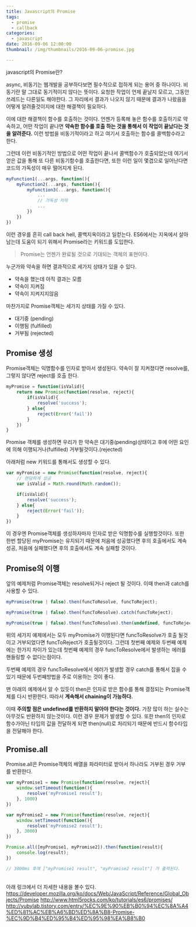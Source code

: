 ```yaml
---
title: Javascript의 Promise
tags:
  - promise
  - callback
categories:
  - javascript
date: 2016-09-06 12:00:00
thumbnail: /img/thumbnails/2016-09-06-promise.jpg

---
```

javascript의 Promise란?
<!-- more --> 

<style>
img{ margin: 0 auto; display: block;}
</style>

async, 비동기는 웹개발을 공부하다보면 필수적으로 접하게 되는 용어 중 하나이다. 비동기란 말 그대로 동기적이지 않다는 뜻이다. 요청한 작업이 언제 끝날지 모르고, 그동안 쓰레드는 다른일도 해야한다. 그 자리에서 결과가 나오지 않기 때문에 결과가 나왔음을 어떻게 알려줄것이지에 대한 해결책이 필요하다.

이에 대한 해결책이 함수를 호출하는 것이다. 언젠가 등록해 놓은 함수를 호출하기로 약속하고, 어떤 작업이 끝나면 **약속한 함수를 호출 하는 것을 통해서 이 작업이 끝났다는 것을 알려준다.** 이런 방법을 비동기적이라고 하고 여기서 호출하는 함수를 콜백함수라고 한다.

그런데 이런 비동기적인 방법으로 어떤 작업이 끝나서 콜백함수가 호출되었는데 여기서 얻은 값을 통해 또 다른 비동기함수를 호출한다면, 또한 이런 일이 몇겹으로 일어난다면 코드의 가독성이 매우 떨어지게 된다.

```js
myFunction1(...args, function(){
    myFunction2(...args, function(){
        myFunction3(...args, function(){
            ...
            // 가독성 저하
            ...
        })
    })
})


```

이런 경우를 흔히 call back hell, 콜백지옥이라고 일컫는다. ES6에서는 지옥에서 살아남는데 도움이 되기 위해서 Promise라는 키워드를 도입한다.

> Promise는 언젠가 완료될 것으로 기대되는 객체의 표현이다.

누군가와 약속을 하면 결과적으로 세가지 상태가 있을 수 있다.

- 약속을 했는데 아직 결과는 모름
- 약속이 지켜짐
- 약속이 지켜지지않음

마찬가지로 Promise객체는 세가지 상태를 가질 수 있다.

- 대기중 (pending)
- 이행됨 (fulfilled)
- 거부됨 (rejected)

## Promise 생성

Promise객체는 익명함수를 인자로 받아서 생성된다. 약속이 잘 지켜졌다면 resolve를, 그렇지 않다면 reject를 호출 한다.

```js
myPromise = function(isValid){
    return new Promise(function(resolve, reject){
        if(isValid){
            resolve('success');
        } else{
            reject(Error('fail'))
        }
    })
}
```

Promise 객체를 생성하면 우리가 한 약속은 대기중(pending)상태이고 후에 어떤 요인에 의해 이행되거나(fulfilled) 거부될것이다.(rejected)

아래처럼 new 키워드를 통해서도 생성할 수 있다.


```js
var myPromise = new Promise(function(resolve, reject){
    // 랜덤하게 성공
    var isValid = Math.round(Math.random());

    if(isValid){
        resolve('success');
    } else{
        reject(Error('fail'));
    }
})
```

이 경우엔 Promise객체를 생성하자마자 인자로 받은 익명함수를 실행할것이다. 또한 한번 할당된 myPromise는 유지되기 때문에 처음에 성공했다면 후의 호출에서도 계속 성공, 처음에 실패했다면 후의 호출에서도 계속 실패할 것이다.

## Promise의 이행

앞의 예제처럼 Promise객체는 resolve되거나 reject 될 것이다. 이때 then과 catch를 사용할 수 있다.

```js
myPromise(true | false).then(funcToResolve, funcToReject);
```

```js
myPromise(true | false).then(funcToResolve).catch(funcToReject);
```

```js
myPromise(true | false).then(funcToResolve).then(undefined, funcToReject);
```

위의 세가지 예제에서는 모두 myPromise가 이행된다면 funcToResolve가 호출 될것이고 거부되었다면 funcToReject가 호출될것이다. 그런데 첫번째 예제와 두번째 예제에는 한가지 차이가 있는데 첫번째 예제의 경우 funcToResolve에서 발생하는 에러를 핸들링할 수 없다는점이다.

두번째 예제의 경우 funcToResolve에서 에러가 발생할 경우 catch를 통해서 잡을 수 있기 때문에 두번째방법을 주로 이용하는 것이 좋다.

맨 아래의 예제에서 알 수 있듯이 then은 인자로 받은 함수를 통해 결정되는 Promise객체를 다시 반환한다. 따라서 **계속해서 chaining이 가능하다.**

이때 **주의할 점은 undefined를 반환하지 말아야 한다는 것이다.** 가장 많이 하는 실수는 아무것도 반환하지 않는것이다. 이런 경우 문제가 발생할 수 있다. 또한 then의 인자로 함수가아닌 타입의 값을 전달하게 되면 then(null)로 처리되기 때문에 반드시 함수타입을 전달해야 한다.

## Promise.all

Promise.all은 Promise객체의 배열을 파라미터로 받아서 하나라도 거부된 경우 거부를 반환한다.

```js
var myPromise1 = new Promise(function(resolve, reject){
    window.setTimeout(function(){
        resolve('myPromise1 result');
    }, 1000)
})

var myPromise2 = new Promise(function(resolve, reject){
    window.setTimeout(function(){
        resolve('myPromise2 result');
    }, 3000)
})

Promise.all([myPromise1, myPromise2]).then(function(result){
    console.log(result);
})

// 3000ms 후에 ["myPromise1 result", "myPromise2 result"] 가 출력된다.

```

<br>
아래 링크에서 더 자세한 내용을 볼수 있다.
<a href="https://developer.mozilla.org/ko/docs/Web/JavaScript/Reference/Global_Objects/Promise" target="_blank">https://developer.mozilla.org/ko/docs/Web/JavaScript/Reference/Global_Objects/Promise</a>
<a href="http://www.html5rocks.com/ko/tutorials/es6/promises/" target="_blank">http://www.html5rocks.com/ko/tutorials/es6/promises/</a>
<a href="http://yubylab.tistory.com/entry/%EC%9E%90%EB%B0%94%EC%8A%A4%ED%81%AC%EB%A6%BD%ED%8A%B8-Promise-%EC%9D%B4%ED%95%B4%ED%95%98%EA%B8%B0" target="_blank">http://yubylab.tistory.com/entry/%EC%9E%90%EB%B0%94%EC%8A%A4%ED%81%AC%EB%A6%BD%ED%8A%B8-Promise-%EC%9D%B4%ED%95%B4%ED%95%98%EA%B8%B0</a><br>
